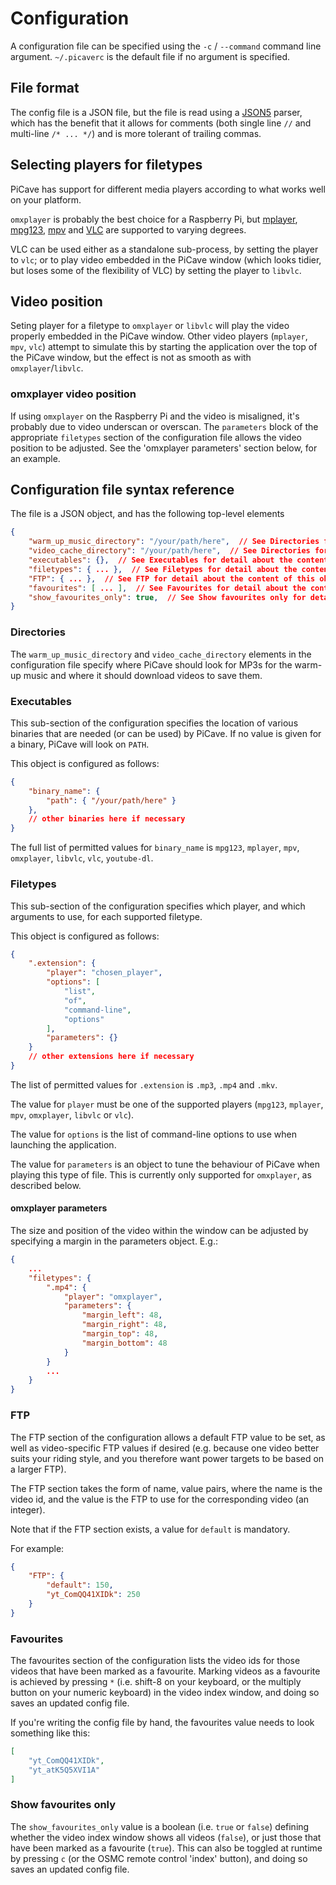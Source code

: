 # Configuration

A configuration file can be specified using the `-c` / `--command` command line argument.
`~/.picaverc` is the default file if no argument is specified.

## File format

The config file is a JSON file, but the file is read using a [JSON5](https://json5.org/)
parser, which has the benefit that it allows for comments (both single line `//` and
multi-line `/* ... */`) and is more tolerant of trailing commas.

## Selecting players for filetypes

PiCave has support for different media players according to what works well on
your platform.

`omxplayer` is probably the best choice for a Raspberry Pi, but
[mplayer](www.mplayerhq.hu), [mpg123](www.mpg123.de), [mpv](mpv.io) and
[VLC](www.videolan.org) are supported to varying degrees.

VLC can be used either as a standalone sub-process, by setting the player to
`vlc`; or to play video embedded in the PiCave window (which looks tidier, but
loses some of the flexibility of VLC) by setting the player to `libvlc`.

## Video position

Seting player for a filetype to `omxplayer` or `libvlc` will play the video
properly embedded in the PiCave window. Other video players (`mplayer`, `mpv`,
`vlc`) attempt to simulate this by starting the application over the top of the
PiCave window, but the effect is not as smooth as with `omxplayer`/`libvlc`.

### omxplayer video position

If using `omxplayer` on the Raspberry Pi and the video is misaligned, it's
probably due to video underscan or overscan.  The `parameters` block of the
appropriate `filetypes` section of the configuration file allows the video
position to be adjusted. See the 'omxplayer parameters' section below, for
an example.


## Configuration file syntax reference

The file is a JSON object, and has the following top-level elements

```json
{
    "warm_up_music_directory": "/your/path/here",  // See Directories for detail about this element
    "video_cache_directory": "/your/path/here",  // See Directories for detail about this element
    "executables": {},  // See Executables for detail about the content of this object
    "filetypes": { ... },  // See Filetypes for detail about the content of this object
    "FTP": { ... },  // See FTP for detail about the content of this object
    "favourites": [ ... ],  // See Favourites for detail about the content of this array
    "show_favourites_only": true,  // See Show favourites only for detail about this element
}
```

### Directories

The `warm_up_music_directory` and `video_cache_directory` elements in the configuration file specify where PiCave should look for MP3s for the warm-up music and where it should download videos to save them.

### Executables

This sub-section of the configuration specifies the location of various binaries that are needed (or can be used) by PiCave. If no value is given for a binary, PiCave will look on `PATH`.

This object is configured as follows:

```json
{
    "binary_name": {
        "path": { "/your/path/here" }
    },
    // other binaries here if necessary
}
```

The full list of permitted values for `binary_name` is `mpg123`, `mplayer`, `mpv`, `omxplayer`, `libvlc`, `vlc`, `youtube-dl`.

### Filetypes

This sub-section of the configuration specifies which player, and which arguments to use, for each supported filetype.

This object is configured as follows:

```json
{
    ".extension": {
        "player": "chosen_player",
        "options": [
            "list",
            "of",
            "command-line",
            "options"
        ],
        "parameters": {}
    }
    // other extensions here if necessary
}
```

The list of permitted values for `.extension` is `.mp3`, `.mp4` and `.mkv`.

The value for `player` must be one of the supported players (`mpg123`, `mplayer`, `mpv`, `omxplayer`, `libvlc` or `vlc`).

The value for `options` is the list of command-line options to use when launching the application.

The value for `parameters` is an object to tune the behaviour of PiCave when playing this type of file. This is currently only supported for `omxplayer`, as described below.

#### omxplayer parameters

The size and position of the video within the window can be adjusted by specifying a margin in the parameters object. E.g.:


```json
{
    ...
    "filetypes": {
        ".mp4": {
            "player": "omxplayer",
            "parameters": {
                "margin_left": 48,
                "margin_right": 48,
                "margin_top": 48,
                "margin_bottom": 48
            }
        }
        ...
    }
}
```

### FTP

The FTP section of the configuration allows a default FTP value to be set, as well as video-specific FTP values if desired (e.g. because one video better suits your riding style, and you therefore want power targets to be based on a larger FTP).

The FTP section takes the form of name, value pairs, where the name is the video id, and the value is the FTP to use for the corresponding video (an integer).

Note that if the FTP section exists, a value for `default` is mandatory.

For example:

```json
{
    "FTP": {
        "default": 150,
        "yt_ComQQ41XIDk": 250
    }
}
```

### Favourites

The favourites section of the configuration lists the video ids for those videos that have been marked as a favourite. Marking videos as a favourite is achieved by pressing `*` (i.e. shift-8 on your keyboard, or the multiply button on your numeric keyboard) in the video index window, and doing so saves an updated config file.

If you're writing the config file by hand, the favourites value needs to look something like this:

```json
[
    "yt_ComQQ41XIDk",
    "yt_atK5Q5XVI1A"
]
```

### Show favourites only

The `show_favourites_only` value is a boolean (i.e. `true` or `false`) defining whether the video index window shows all videos (`false`), or just those that have been marked as a favourite (`true`).  This can also be toggled at runtime by pressing `c` (or the OSMC remote control 'index' button), and doing so saves an updated config file.
